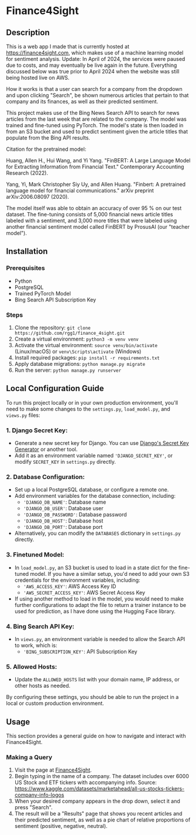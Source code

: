 # Finance4Sight

## Description

This is a web app I made that is currently hosted at https://finance4sight.com, which makes use of a machine learning 
model for sentiment analysis. Update: In April of 2024, the services were paused due to costs, and may eventually be live
again in the future. Everything discussed below was true prior to April 2024 when the website was still being hosted live on AWS.

How it works is that a user can search for a company from the dropdown and upon clicking "Search", be shown numerous articles that pertain to that company and its finances, as well as their predicted sentiment.

This project makes use of the Bing News Search API to search for news articles from the last week that are related to
the company. The model was trained and fine-tuned using PyTorch. The model's state is then loaded in from an S3 bucket and used to predict sentiment given the article titles that populate from the Bing API results. 

Citation for the pretrained model:

Huang, Allen H., Hui Wang, and Yi Yang. "FinBERT: A Large Language Model for Extracting Information from Financial Text." Contemporary Accounting Research (2022).

Yang, Yi, Mark Christopher Siy Uy, and Allen Huang. "Finbert: A pretrained language model for financial communications." arXiv preprint arXiv:2006.08097 (2020).

The model itself was able to obtain an accuracy of over 95 % on our test dataset. The fine-tuning consists of
5,000 financial news article titles labeled with a sentiment, and 3,000 more titles that were labeled using
another financial sentiment model called FinBERT by ProsusAI (our "teacher model").

## Installation

### Prerequisites
- Python
- PostgreSQL
- Trained PyTorch Model
- Bing Search API Subscription Key

### Steps
1. Clone the repository: `git clone https://github.com/rgg1/finance_4sight.git`
2. Create a virtual environment: `python3 -m venv venv`
3. Activate the virtual environment: `source venv/bin/activate` (Linux/macOS) or `venv\Scripts\activate` (Windows)
4. Install required packages: `pip install -r requirements.txt`
5. Apply database migrations: `python manage.py migrate`
6. Run the server: `python manage.py runserver`

## Local Configuration Guide

To run this project locally or in your own production environment, you'll need to make some changes to the `settings.py`, `load_model.py`, and `views.py` files:

### 1. **Django Secret Key**:
   - Generate a new secret key for Django. You can use [Django's Secret Key Generator](https://djecrety.ir/) or another tool.
   - Add it as an environment variable named `'DJANGO_SECRET_KEY'`, or modify `SECRET_KEY` in `settings.py` directly.

### 2. **Database Configuration**:
   - Set up a local PostgreSQL database, or configure a remote one.
   - Add environment variables for the database connection, including:
      - `'DJANGO_DB_NAME'`: Database name
      - `'DJANGO_DB_USER'`: Database user
      - `'DJANGO_DB_PASSWORD'`: Database password
      - `'DJANGO_DB_HOST'`: Database host
      - `'DJANGO_DB_PORT'`: Database port
   - Alternatively, you can modify the `DATABASES` dictionary in `settings.py` directly.

### 3. **Finetuned Model**:
   - In `load_model.py`, an S3 bucket is used to load in a state dict for the fine-tuned model. If you have
   a similar setup, you'd need to add your own S3 credentials for the environment variables, including:
      - `'AWS_ACCESS_KEY'`: AWS Access Key ID
      - `'AWS_SECRET_ACCESS_KEY'`: AWS Secret Access Key
   - If using another method to load in the model, you would need to make further configurations to adapt the file to return a trainer instance to be used for prediction, as I have done using the Hugging Face library.

### 4. **Bing Search API Key**:
   - In `views.py`, an environment variable is needed to allow the Search API to work, which is:
      - `'BING_SUBSCRIPTION_KEY'`: API Subscription Key

### 5. **Allowed Hosts**:
   - Update the `ALLOWED_HOSTS` list with your domain name, IP address, or other hosts as needed.

By configuring these settings, you should be able to run the project in a local or custom production environment.

## Usage

This section provides a general guide on how to navigate and interact with Finance4Sight.

### Making a Query
1. Visit the page at [Finance4Sight](https://finance4sight.com).
2. Begin typing in the name of a company. The dataset includes over 6000 US Stock and ETF tickers with accompanying
info. Source: https://www.kaggle.com/datasets/marketahead/all-us-stocks-tickers-company-info-logos
3. When your desired company appears in the drop down, select it and press "Search".
4. The result will be a "Results" page that shows you recent articles and their predicted sentiment, as well as 
a pie chart of relative proportions of sentiment (positive, negative, neutral).

